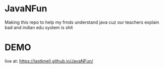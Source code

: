 # JavaNFun
Making this repo to help my frnds understand java cuz our teachers explain bad and indian edu system is shit

# DEMO

live at: https://lastknell.github.io/JavaNFun/

